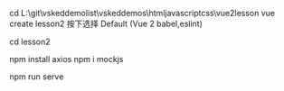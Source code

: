

cd L:\git\vskeddemolist\vskeddemos\htmljavascriptcss\vue2lesson
vue create lesson2
按下选择
Default (Vue 2 babel,eslint)

cd lesson2

npm install axios
npm i mockjs


npm run serve